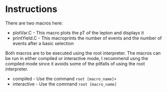 # Instructions
There are two macros here:
 * plotVar.C - This macro plots the pT of the lepton and displays it
 * printYield.C - This macroprints the number of events and the number of events after a basic selection

Both macros are to be executed using the root interpreter.
The macros can be run in either compiled or interactive mode, I recommend usng the compiled mode since it avoids some of the pitfalls of using the root interpreter.
 * compiled - Use the command `root [macro_name]+`
 * interactive - Use the command `root [macro_name]`
